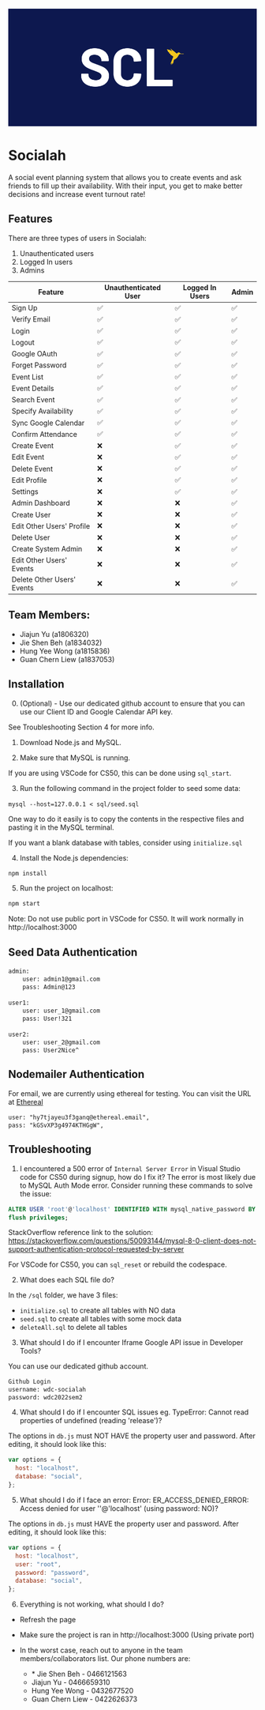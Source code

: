 ![Main Image](./public/repo/main-image.png)

# Socialah

A social event planning system that allows you to create events and ask friends to fill up their availability. With their input, you get to make better decisions and increase event turnout rate!

## Features

There are three types of users in Socialah:

1. Unauthenticated users
2. Logged In users
3. Admins

| Feature                    | Unauthenticated User | Logged In Users | Admin |
| -------------------------- | -------------------- | --------------- | ----- |
| Sign Up                    | ✅                   | ✅              | ✅    |
| Verify Email               | ✅                   | ✅              | ✅    |
| Login                      | ✅                   | ✅              | ✅    |
| Logout                     | ✅                   | ✅              | ✅    |
| Google OAuth               | ✅                   | ✅              | ✅    |
| Forget Password            | ✅                   | ✅              | ✅    |
| Event List                 | ✅                   | ✅              | ✅    |
| Event Details              | ✅                   | ✅              | ✅    |
| Search Event               | ✅                   | ✅              | ✅    |
| Specify Availability       | ✅                   | ✅              | ✅    |
| Sync Google Calendar       | ✅                   | ✅              | ✅    |
| Confirm Attendance         | ✅                   | ✅              | ✅    |
| Create Event               | ❌                   | ✅              | ✅    |
| Edit Event                 | ❌                   | ✅              | ✅    |
| Delete Event               | ❌                   | ✅              | ✅    |
| Edit Profile               | ❌                   | ✅              | ✅    |
| Settings                   | ❌                   | ✅              | ✅    |
| Admin Dashboard            | ❌                   | ❌              | ✅    |
| Create User                | ❌                   | ❌              | ✅    |
| Edit Other Users' Profile  | ❌                   | ❌              | ✅    |
| Delete User                | ❌                   | ❌              | ✅    |
| Create System Admin        | ❌                   | ❌              | ✅    |
| Edit Other Users' Events   | ❌                   | ❌              | ✅    |
| Delete Other Users' Events | ❌                   | ❌              | ✅    |

## Team Members:

- Jiajun Yu (a1806320)
- Jie Shen Beh (a1834032)
- Hung Yee Wong (a1815836)
- Guan Chern Liew (a1837053)

## Installation

0. (Optional) - Use our dedicated github account to ensure that you can use our Client ID and Google Calendar API key.

See Troubleshooting Section 4 for more info.

1. Download Node.js and MySQL.

2. Make sure that MySQL is running.

If you are using VSCode for CS50, this can be done using `sql_start`.

3. Run the following command in the project folder to seed some data:

`mysql --host=127.0.0.1 < sql/seed.sql`

One way to do it easily is to copy the contents in the respective files and pasting it in the MySQL terminal.

If you want a blank database with tables, consider using `initialize.sql`

4. Install the Node.js dependencies:

```bash
npm install
```

5. Run the project on localhost:

```bash
npm start
```

Note: Do not use public port in VSCode for CS50. It will work normally in http://localhost:3000

## Seed Data Authentication

```text
admin:
    user: admin1@gmail.com
    pass: Admin@123

user1:
    user: user_1@gmail.com
    pass: User!321

user2:
    user: user_2@gmail.com
    pass: User2Nice^
```

## Nodemailer Authentication

For email, we are currently using ethereal for testing. You can visit the URL at [Ethereal](https://ethereal.email/login)

```text
user: "hy7tjayeu3f3ganq@ethereal.email",
pass: "kGSvXP3g4974KTHGgW",
```

## Troubleshooting

1. I encountered a 500 error of `Internal Server Error` in Visual Studio code for CS50 during signup, how do I fix it?
   The error is most likely due to MySQL Auth Mode error. Consider running these commands to solve the issue:

```sql
ALTER USER 'root'@'localhost' IDENTIFIED WITH mysql_native_password BY 'password';
flush privileges;
```

StackOverflow reference link to the solution: https://stackoverflow.com/questions/50093144/mysql-8-0-client-does-not-support-authentication-protocol-requested-by-server

For VSCode for CS50, you can `sql_reset` or rebuild the codespace.

2. What does each SQL file do?

In the `/sql` folder, we have 3 files:

- `initialize.sql` to create all tables with NO data
- `seed.sql` to create all tables with some mock data
- `deleteAll.sql` to delete all tables

3. What should I do if I encounter Iframe Google API issue in Developer Tools?

You can use our dedicated github account.

```text
Github Login
username: wdc-socialah
password: wdc2022sem2
```

4. What should I do if I encounter SQL issues eg. TypeError: Cannot read properties of undefined (reading 'release')?

The options in `db.js` must NOT HAVE the property user and password. After editing, it should look like this:

```javascript
var options = {
  host: "localhost",
  database: "social",
};
```

5. What should I do if I face an error: Error: ER_ACCESS_DENIED_ERROR: Access denied for user ''@'localhost' (using password: NO)?

The options in `db.js` must HAVE the property user and password. After editing, it should look like this:

```javascript
var options = {
  host: "localhost",
  user: "root",
  password: "password",
  database: "social",
};
```

6. Everything is not working, what should I do?

- Refresh the page
- Make sure the project is ran in http://localhost:3000 (Using private port)
- In the worst case, reach out to anyone in the team members/collaborators list. Our phone numbers are:

  - \* Jie Shen Beh - 0466121563
  - Jiajun Yu - 0466659310
  - Hung Yee Wong - 0432677520
  - Guan Chern Liew - 0422626373

